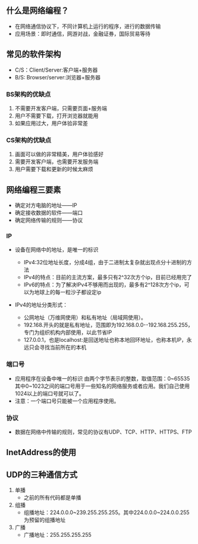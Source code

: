 ## 什么是网络编程？
+ 在网络通信协议下，不同计算机上运行的程序，进行的数据传输
+ 应用场景：即时通信，网游对战，金融证券，国际贸易等待

## 常见的软件架构
+ C/S：Client/Server:客户端+服务器
+ B/S: Browser/server:浏览器+服务器  

### BS架构的优缺点
1. 不需要开发客户端，只需要页面+服务端
2. 用户不需要下载，打开浏览器就能用
3. 如果应用过大，用户体验非常差

### CS架构的优缺点
1. 画面可以做的非常精美，用户体验感好
2. 需要开发客户端，也需要开发服务端
3. 用户需要下载和更新的时候太麻烦

## 网络编程三要素
+ 确定对方电脑的地址——IP
+ 确定接收数据的软件——端口
+ 确定网络传输的规则——协议

### IP
+ 设备在网络中的地址，是唯一的标识
  + IPv4:32位地址长度，分成4组，由于二进制太复杂就出现点分十进制的方法
  + IPv4的特点：目前的主流方案，最多只有2^32次方个ip，目前已经用完了
  + IPv6的特点：为了解决IPv4不够用而出现的，最多有2^128次方个ip，可以为地球上的每一粒沙子都设定ip

+ IPv4的地址分类形式：
  + 公网地址（万维网使用）和私有地址（局域网使用）。
  + 192.168.开头的就是私有地址，范围即为192.168.0.0--192.168.255.255，专门为组织机构内部使用，以此节省IP
  + 127.0.0.1，也是localhost:是回送地址也称本地回环地址，也称本机IP，永远只会寻找当前所在的本机
### 端口号
+ 应用程序在设备中唯一的标识
由两个字节表示的整数，取值范围：0~65535其中0~1023之间的端口号用于一些知名的网络服务或者应用。我们自己使用1024以上的端口号就可以了。
+ 注意：一个端口号只能被一个应用程序使用。
### 协议
+ 数据在网络中传输的规则，常见的协议有UDP、TCP、HTTP、HTTPS、FTP

## InetAddress的使用

## UDP的三种通信方式
1. 单播
   + 之前的所有代码都是单播
2. 组播
   + 组播地址：224.0.0.0~239.255.255.255。其中224.0.0.0~224.0.0.255为预留的组播地址
3. 广播
   + 广播地址：255.255.255.255


